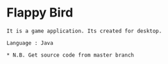 # Flappy Bird

```
It is a game application. Its created for desktop.
```

```
Language : Java
```

```
* N.B. Get source code from master branch
```
